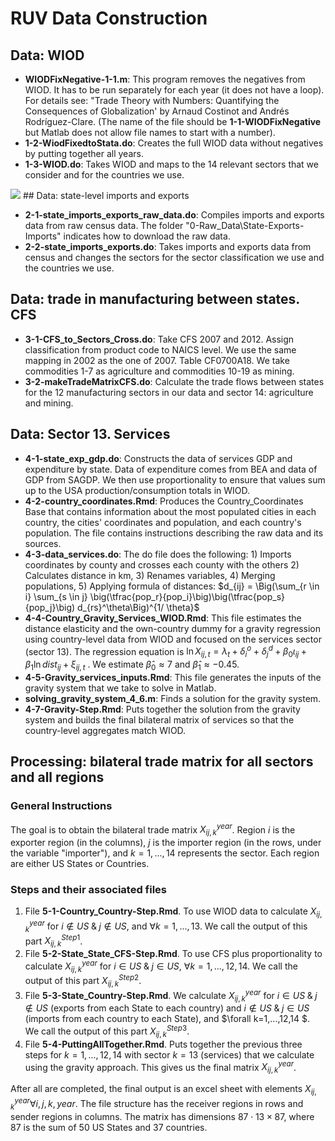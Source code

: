 # RUV Data Construction	

## Data: WIOD

- **WIODFixNegative-1-1.m**: This program removes the negatives from WIOD. It has to be run separately for each year (it does not have a loop). For details see: "Trade Theory with Numbers: Quantifying the Consequences of Globalization' by Arnaud Costinot and Andrés Rodríguez-Clare. (The name of the file should be **1-1-WIODFixNegative** but Matlab does not allow file names to start with a number). 
- **1-2-WiodFixedtoStata.do**: Creates the full WIOD data without negatives by putting together all years.
- **1-3-WIOD.do**: Takes WIOD and maps to the 14 relevant sectors that we consider and for the countries we use.
<img src="https://render.githubusercontent.com/render/math?math=e^{i \pi} = -1">
## Data: state-level imports and exports

- **2-1-state_imports_exports_raw_data.do**: Compiles imports and exports data from raw census data. The folder "0-Raw_Data\State-Exports-Imports" indicates how to download the raw data.
- **2-2-state_imports_exports.do**:  Takes imports and exports data from census and changes the 
  sectors for the sector classification we use and the countries we use. 

## Data: trade in manufacturing between states. CFS

- **3-1-CFS_to_Sectors_Cross.do**: Take CFS 2007 and 2012. Assign classification from product code to NAICS level. We use the same mapping in 2002 as the one of 2007. Table CF0700A18. We take commodities 1-7 as agriculture and commodities 10-19 as mining.
- **3-2-makeTradeMatrixCFS.do**: Calculate the trade flows between states for the 12 manufacturing sectors in our data and sector 14: agriculture and mining. 

## Data: Sector 13. Services

- **4-1-state_exp_gdp.do**: Constructs the data of services GDP and expenditure by state. Data of expenditure comes from BEA and data of GDP from SAGDP. We then use proportionality to ensure that values sum up to the USA production/consumption totals in WIOD.
- **4-2-country_coordinates.Rmd**:  Produces the Country_Coordinates Base that contains information about the most populated cities in each country, the cities' coordinates and population, and each country's population. The file contains instructions describing the raw data and its sources.
- **4-3-data_services.do**:  The do file does the following: 1) Imports coordinates by county and crosses each county with the others 2) Calculates distance in km, 3) Renames variables, 4) Merging populations, 5) Applying formula of distances: $d_{ij} = \Big(\sum_{r \in i} \sum_{s \in j} \big(\tfrac{pop_r}{pop_i}\big)\big(\tfrac{pop_s}{pop_j}\big) d_{rs}^\theta\Big)^{1/ \theta}$
- **4-4-Country_Gravity_Services_WIOD.Rmd**: This file estimates the distance elasticity and the own-country dummy for a gravity regression using country-level data from WIOD and focused on the services sector (sector 13).  The regression equation is $\ln X_{ij,t}=\lambda_t + \delta_{i}^{o}+\delta_{j}^{d}+\beta_{0}\iota_{ij}+\beta_{1}\ln dist_{ij}+\xi_{ij,t}$ . We estimate $\hat\beta_{0} \approx 7$ and $\hat\beta_{1}\approx -0.45$. 
- **4-5-Gravity_services_inputs.Rmd**: This file generates the inputs of the gravity system that we take to solve in Matlab.
- **solving_gravity_system_4_6.m**: Finds a solution for the gravity system. 
- **4-7-Gravity-Step.Rmd**: Puts together the solution from the gravity system and builds the final bilateral matrix of services so that the country-level aggregates match WIOD.

## Processing: bilateral trade matrix for all sectors and all regions

### General Instructions

The goal is to obtain the bilateral trade matrix  $X_{ij,k}^{year}$. Region $i$ is the exporter region (in the columns), $j$ is the importer region (in the rows, under the variable "importer"), and $k=1,...,14$ represents the sector. Each region are either US States or Countries.

### Steps and their associated files

1. File **5-1-Country_Country-Step.Rmd**. To use WIOD data to calculate $X_{ij,k}^{year}$ for $i\notin US\;  \&\;  j \notin US$, and $\forall k=1,...,13$. We call the output of this part $X_{ij,k}^{Step1}$.
2. File **5-2-State_State_CFS-Step.Rmd**. To use CFS plus proportionality to calculate $X_{ij,k}^{year}$ for $i\in US\;  \&\;   j \in US$,  $\forall k=1,...,12,14$.  We call the output of this part $X_{ij,k}^{Step2}$.
3. File **5-3-State_Country-Step.Rmd**. We calculate $X_{ij,k}^{year}$ for $i\in US\;  \&\;  j \notin US$ (exports from each State to each country) and $i\notin US\;  \&\;  j \in US$ (imports from each country to each State), and $\forall k=1,...,12,14 $.  We call the output of this part $X_{ij,k}^{Step3}$. 
4. File **5-4-PuttingAllTogether.Rmd**. Puts together the previous three steps for $k=1,...,12,14$ with sector $k=13$ (services) that we calculate using the gravity approach. This gives us the final matrix $X_{ij,k}^{year}$. 

After all are completed, the final output is an excel sheet with elements $X_{ij,k}^{year}  \forall i,j,k, year$.  The file structure has the receiver regions in rows and sender regions in columns. The matrix has dimensions $87\cdot 13 \times 87$, where 87 is the sum of 50 US States and 37 countries.
